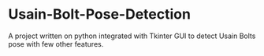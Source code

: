 # Usain-Bolt-Pose-Detection
A project written on python integrated with Tkinter GUI to detect Usain Bolts pose with few other features.
